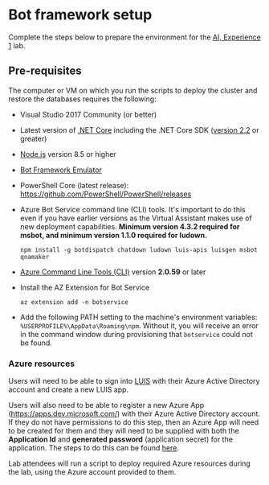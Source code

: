 # Bot framework setup

Complete the steps below to prepare the environment for the [AI, Experience 1](../../../ai-exp1/README.md) lab.

## Pre-requisites

The computer or VM on which you run the scripts to deploy the cluster and restore the databases requires the following:

- Visual Studio 2017 Community (or better)
- Latest version of [.NET Core](https://www.microsoft.com/net/download) including the .NET Core SDK ([version 2.2](https://dotnet.microsoft.com/download/thank-you/dotnet-sdk-2.2.105-windows-x64-installer) or greater)
- [Node.js](https://nodejs.org/) version 8.5 or higher
- [Bot Framework Emulator](https://github.com/Microsoft/BotFramework-Emulator/releases/latest)
- PowerShell Core (latest release): <https://github.com/PowerShell/PowerShell/releases>
- Azure Bot Service command line (CLI) tools. It's important to do this even if you have earlier versions as the Virtual Assistant makes use of new deployment capabilities. **Minimum version 4.3.2 required for msbot, and minimum version 1.1.0 required for ludown.**

  ```shell
  npm install -g botdispatch chatdown ludown luis-apis luisgen msbot qnamaker
  ```

- [Azure Command Line Tools (CLI)](https://docs.microsoft.com/en-us/cli/azure/install-azure-cli-windows?view=azure-cli-latest) version **2.0.59** or later
- Install the AZ Extension for Bot Service

  ```shell
  az extension add -n botservice
  ```

- Add the following PATH setting to the machine's environment variables: `%USERPROFILE%\AppData\Roaming\npm`. Without it, you will receive an error in the command window during provisioning that `botservice` could not be found.

### Azure resources

Users will need to be able to sign into [LUIS](https://www.luis.ai/) with their Azure Active Directory account and create a new LUIS app.

Users will also need to be able to register a new Azure App (<https://apps.dev.microsoft.com/>) with their Azure Active Directory account. If they do not have permissions to do this step, then an Azure App will need to be created for them and they will need to be supplied with both the **Application Id** and **generated password** (application secret) for the application. The steps to do this can be found [here](../../../ai-exp3#task-2-register-a-new-azure-app).

Lab attendees will run a script to deploy required Azure resources during the lab, using the Azure account provided to them.
